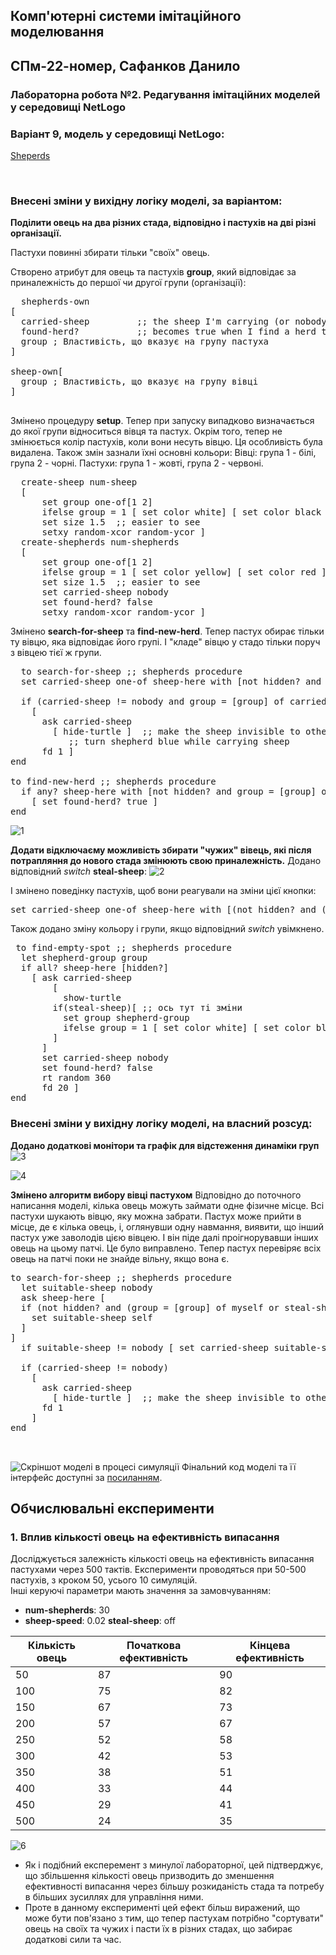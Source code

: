 ## Комп'ютерні системи імітаційного моделювання
## СПм-22-номер, **Сафанков Данило**
### Лабораторна робота №**2**. Редагування імітаційних моделей у середовищі NetLogo


### Варіант 9, модель у середовищі NetLogo:
[Sheperds](http://www.netlogoweb.org/launch#http://www.netlogoweb.org/assets/modelslib/Sample%20Models/Biology/Shepherds.nlogo)

<br>

### Внесені зміни у вихідну логіку моделі, за варіантом:

**Поділити овець на два різних стада, відповідно і пастухів на дві різні організації.** 

Пастухи повинні збирати тільки "своїх" овець.

Створено атрибут для овець та пастухів **group**, який відповідає за приналежність до першої чи другої групи (організації):
<pre>
  shepherds-own
[
  carried-sheep         ;; the sheep I'm carrying (or nobody if I'm not carrying in)
  found-herd?           ;; becomes true when I find a herd to drop it in
  group ; Властивість, що вказує на групу пастуха
]

sheep-own[
  group ; Властивість, що вказує на групу вівці
]

</pre>

Змінено процедуру **setup**. Тепер при запуску випадково визначається до якої групи відноситься вівця та пастух. Окрім того, тепер не змінюється колір пастухів, коли вони несуть вівцю. Ця особливість була видалена.
Також змін зазнали їхні основні кольори:
Вівці: група 1 - білі, група 2 - чорні.
Пастухи: група 1 - жовті, група 2 - червоні.
<pre>
  create-sheep num-sheep
  [ 
      set group one-of[1 2]
      ifelse group = 1 [ set color white] [ set color black ]
      set size 1.5  ;; easier to see
      setxy random-xcor random-ycor ]
  create-shepherds num-shepherds
  [ 
      set group one-of[1 2]
      ifelse group = 1 [ set color yellow] [ set color red ]
      set size 1.5  ;; easier to see
      set carried-sheep nobody
      set found-herd? false
      setxy random-xcor random-ycor ]
</pre>

Змінено **search-for-sheep** та **find-new-herd**. Тепер пастух обирає тільки ту вівцю, яка відповідає його групі. І "кладе" вівцю у стадо тільки поруч з вівцею тієї ж групи.
<pre>
  to search-for-sheep ;; shepherds procedure
  set carried-sheep one-of sheep-here with [not hidden? and group = [group] of myself]
 
  if (carried-sheep != nobody and group = [group] of carried-sheep)
    [
      ask carried-sheep
        [ hide-turtle ]  ;; make the sheep invisible to other shepherds
           ;; turn shepherd blue while carrying sheep
      fd 1 ]
end

to find-new-herd ;; shepherds procedure
  if any? sheep-here with [not hidden? and group = [group] of myself]
    [ set found-herd? true ]
end
</pre>

![1](1.png)

                  
**Додати відключаєму можливість збирати "чужих" вівець, які після потрапляння до нового стада змінюють свою приналежність.**
Додано відповідний *switch* **steal-sheep**:
![2](2.png)

І змінено поведінку пастухів, щоб вони реагували на зміни цієї кнопки:
<pre>
set carried-sheep one-of sheep-here with [(not hidden? and (group = [group] of myself or steal-sheep))]
</pre>

Також додано зміну кольору і групи, якщо відповідний *switch* увімкнено.
<pre>
 to find-empty-spot ;; shepherds procedure
  let shepherd-group group
  if all? sheep-here [hidden?]
    [ ask carried-sheep
        [
          show-turtle 
        if(steal-sheep)[ ;; ось тут ті зміни
          set group shepherd-group 
          ifelse group = 1 [ set color white] [ set color black ]     
        ]
      ]
      set carried-sheep nobody
      set found-herd? false
      rt random 360
      fd 20 ]
end
</pre>


### Внесені зміни у вихідну логіку моделі, на власний розсуд:

**Додано додаткові монітори та графік для відстеження динаміки груп**
![3](3.png)

![4](4.png)


**Змінено алгоритм вибору вівці пастухом**
  Відповідно до поточного написання моделі, кілька овець можуть займати одне фізичне місце. Всі пастухи шукають вівцю, яку можна забрати. Пастух може прийти в місце, де є кілька овець, і, оглянувши одну навмання, виявити, що інший пастух уже заволодів цією вівцею. І він піде далі проігнорувавши інших овець на цьому патчі. 
  Це було виправлено. Тепер пастух перевіряє всіх овець на патчі поки не знайде вільну, якщо вона є.

  <pre>
to search-for-sheep ;; shepherds procedure
  let suitable-sheep nobody
  ask sheep-here [
  if (not hidden? and (group = [group] of myself or steal-sheep)) [
    set suitable-sheep self
  ]
]
  if suitable-sheep != nobody [ set carried-sheep suitable-sheep] 
 
  if (carried-sheep != nobody)
    [
      ask carried-sheep
        [ hide-turtle ]  ;; make the sheep invisible to other shepherds
      fd 1
    ]
end

  </pre>

![Скріншот моделі в процесі симуляції](5.png)
Фінальний код моделі та її інтерфейс доступні за [посиланням](Shepherds_better.nlogo). 
<br>
  
## Обчислювальні експерименти
### 1. Вплив кількості овець на ефективність випасання
Досліджується залежність кількості овець на ефективність випасання пастухами через 500 тактів.
Експерименти проводяться при 50-500 пастухів, з кроком 50, усього 10 симуляцій.  
Інші керуючі параметри мають значення за замовчуванням:
- **num-shepherds**: 30
- **sheep-speed**: 0.02
  **steal-sheep**: off

<table>
<thead>
<tr><th>Кількість овець</th><th>Початкова ефективність</th><th>Кінцева ефективність</th></tr>
</thead>
<tbody>
<tr><td>50</td><td>87</td><td>90</td></tr>
<tr><td>100</td><td>75</td><td>82</td></tr>
<tr><td>150</td><td>67</td><td>73</td></tr>
<tr><td>200</td><td>57</td><td>67</td></tr>
<tr><td>250</td><td>52</td><td>58</td></tr>
<tr><td>300</td><td>42</td><td>53</td></tr>
<tr><td>350</td><td>38</td><td>51</td></tr>
<tr><td>400</td><td>33</td><td>44</td></tr>
<tr><td>450</td><td>29</td><td>41</td></tr>
<tr><td>500</td><td>24</td><td>35</td></tr>
</tbody>
</table>


![6](6.png)

- Як і подібний експеремент з минулої лабораторної, цей підтверджує, що збільшення кількості овець призводить до зменшення ефективності випасання через більшу розкиданість стада та потребу в більших зусиллях для управління ними.
- Проте в данному експерименті цей ефект більш виражений, що може бути пов'язано з тим, що тепер пастухам потрібно "сортувати" овець на своїх та чужих і пасти їх в різних стадах, що забирає додаткові сили та час.
